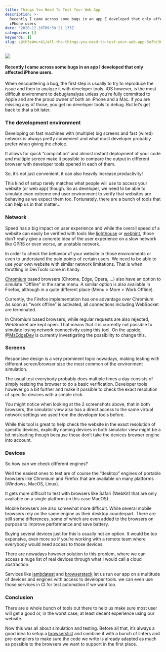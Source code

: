 ```yaml
---
title: Things You Need To Test Your Web App
description: >-
  Recently I came across some bugs in an app I developed that only affected
  iPhone users
date: '2020-12-16T09:38:21.133Z'
categories: []
keywords: []
slug: /@th3s4mur41/all-the-things-you-need-to-test-your-web-app-5efbc3028d13
---
```


![](C:\src\test\medium-export\posts\md_1712848580652\img\0__YGa5XtsuA4IXtR__W.jpg)

#### Recently I came across some bugs in an app I developed that only affected iPhone users.

When encountering a bug, the first step is usually to try to reproduce the issue and then to analyze it with developer tools. iOS however, is the most difficult environment to debug/analyze unless you’re fully committed to Apple and are the proud owner of both an iPhone and a Mac. If you are missing any of those, you get no developer tools to debug. But let’s get back to that a bit later.

### The development environment

Developing on fast machines with (multiple) big screens and fast (wired) network is always pretty convenient and what most developer probably prefer when giving the choice.

It allows for quick “compilation” and almost instant deployment of your code and multiple screen make it possible to compare the output in different browser with developer tools opened in each of them.

So, it’s not just convenient, it can also heavily increase productivity!

This kind of setup rarely matches what people will use to access your website (or web app) though. So as developer, we need to be able to simulate even extreme end user environment to verify that websites are behaving as we expect them too. Fortunately, there are a bunch of tools that can help us in that matter…

### Network

Speed has a big impact on user experience and while the overall speed of a website can easily be verified with tools like [lighthouse](https://developers.google.com/web/tools/lighthouse/) or [webhint](https://webhint.io/), those don’t really give a concrete idea of the user experience on a slow network like GPRS or even worse, an unstable network.

In order to check the behavior of your website in those environments or even to understand the pain points of certain users. We need to be able to use your own website with similar network limitations. That is when throttling in DevTools come in handy.

[Chromium](https://www.chromium.org/Home) based browsers (Chrome, Edge, Opera, …) also have an option to simulate “Offline” in the same menu. A similar option is also available in Firefox, although in a quite different place (Menu > More > Work Offline).

Currently, the Firefox implementation has one advantage over Chromium: As soon as “work offline” is activated, all connections including WebSocket are terminated.

In Chromium based browsers, while regular requests are also rejected, WebSocket are kept open. That means that it is currently not possible to simulate losing network connectivity using this tool. On the upside, [@MsEdgeDev](https://twitter.com/MSEdgeDev) is currently investigating the possibility to change this.

### Screens

Responsive design is a very prominent topic nowadays, making testing with different screen/browser size the most common of the environment simulation.

The usual test everybody probably does multiple times a day consists of simply resizing the browser to do a basic verification. Developer tools however go a bit further and make it possible to check the exact resolution of specific devices with a simple click.

You might notice when looking at the 2 screenshots above, that in both browsers, the simulator view also has a direct access to the same virtual network settings we used from the developer tools before.

While this tool is great to help check the website in the exact resolution of specific devices, explicitly naming devices in both simulator view might be a bit misleading though because those don’t take the devices browser engine into account.

### Devices

So how can we check different engines?

Well the easiest ones to test are of course the “desktop” engines of portable browsers like Chromium and Firefox that are available on many platforms (Windows, MacOS, Linux).

It gets more difficult to test with browsers like Safari (WebKit) that are only available on a single platform (in this case MacOS).

Mobile browsers are also somewhat more difficult. While several mobile browsers rely on the same engine as their desktop counterpart. There are still some differences, some of which are even added to the browsers on purpose to improve performance and save battery.

Buying several devices just for this is usually not an option. It would be too expensive, even more so if you’re working with a remote team where everybody would need access to those devices.

There are nowadays however solution to this problem, where we can access a huge list of real devices through what I would call a cloud abstraction.

Services like [lambdatest](http://www.lambdatest.com) and [browserstack](http://www.browserstack.com) let us run our app on a multitude of devices and engines with access to developer tools. we can even use those services in CI for test automation if we want too.

### Conclusion

There are a whole bunch of tools out there to help us make sure most user will get a good or, in the worst case, at least decent experience using our website.

Now this was all about simulation and testing. Before all that, it’s always a good idea to setup a [browserslist](https://github.com/browserslist/browserslist) and combine it with a bunch of linters and pre-compilers to make sure the code we write is already adapted as much as possible to the browsers we want to support in the first place.
